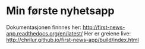 Min første nyhetsapp
====================

Dokumentasjonen finnnes her:
http://first-news-app.readthedocs.org/en/latest/
Her er greiene live: http://chrilur.github.io/first-news-app/build/index.html